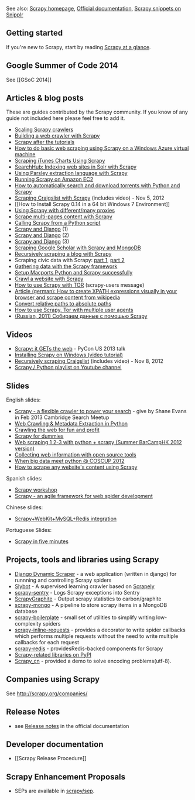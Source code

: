 See also: [Scrapy homepage](http://scrapy.org), [Official documentation](http://doc.scrapy.org), [Scrapy snippets on Snipplr](http://snipplr.com/users/scrapy/tags/scrapy/)

## Getting started

If you're new to Scrapy, start by reading [Scrapy at a glance](http://doc.scrapy.org/en/latest/intro/overview.html).

## Google Summer of Code 2014

See [[GSoC 2014]]

## Articles & blog posts

These are guides contributed by the Scrapy community. If you know of any guide not included here please feel free to add it.

* [Scaling Scrapy crawlers](http://blog.gregorybegelman.com/crawling-the-web-with-scrapy/)
* [Building a web crawler with Scrapy](http://blog.siliconstraits.vn/building-web-crawler-scrapy/)
* [Scrapy after the tutorials](http://bgrva.github.io/blog/2014/03/04/scrapy-after-tutorials-part-1/)
* [How to do basic web scraping using Scrapy on a Windows Azure virtual machine](http://sertacozercan.com/2013/08/how-to-do-basic-web-scraping-using-scrapy-on-windows-azure/)
* [Scraping iTunes Charts Using Scrapy](http://davidwalsh.name/python-scrape)
* [SearchHub: Indexing web sites in Solr with Scrapy](http://searchhub.org/2013/06/13/indexing-web-sites-in-solr-with-python/)
* [Using Parsley extraction language with Scrapy](https://github.com/redapple/parslepy/wiki/Use-parslepy-with-scrapy)
* [Running Scrapy on Amazon EC2](http://pabloseminario.com/2013/03/26/running-scrapy-on-amazon-ec2/)
* [How to automatically search and download torrents with Python and Scrapy](http://fuzz-box.blogspot.com/2013/03/how-to-automatically-search-download-torrent-python-scrapy.html)
* [Scraping Craigslist with Scrapy](http://mherman.org/blog/2012/11/05/scraping-web-pages-with-scrapy/) (includes video) - Nov 5, 2012
* [[How to Install Scrapy 0.14 in a 64 bit Windows 7 Environment]]
* [Using Scrapy with different/many proxies](http://mahmoud.abdel-fattah.net/2012/04/16/using-scrapy-with-different-many-proxies/)
* [Scrape multi-pages content with Scrapy](http://abuhijleh.net/2011/02/13/guide-scrape-multi-pages-content-with-scrapy/)
* [Calling Scrapy from a Python script](http://www.tryolabs.com/Blog/2011/09/27/calling-scrapy-python-script/)
* [Scrapy and Django](http://jonathanstreet.com/blog/django-scrapy/) (1)
* [Scrapy and Django](http://www.sammyliu.com/2012/06/22/tutorial-scrapy-and-django) (2)
* [Scrapy and Django](http://blog.just2us.com/2012/07/setting-up-django-with-scrapy/) (3)
* [Scraping Google Scholar with Scrapy and MongoDB](http://pyinsci.blogspot.com/2011/10/scrapy-google-scholar-and-mongodb.html)
* [Recursively scraping a blog with Scrapy](http://milinda.pathirage.org/python/scrapy/2012/03/13/recursively_scraping_blog_with_scrapy.html)
* Scraping civic data with Scrapy: [part 1](http://blog.syslogd.net/2011/11/24/civic-hacking-with-python-part-1/), [part 2](http://blog.syslogd.net/2011/11/24/civic-hacking-with-python-part-2/)
* [Gathering data with the Scrapy framework](http://www.pixelmender.com/2010/10/12/scraping-data-using-scrapy-framework/)
* [Setup Macports Python and Scrapy successfully](http://owenmundy.com/blog/2010/09/setup-macports-python-and-scrapy-successfully/)
* [Crawl a website with Scrapy](http://isbullsh.it/2012/04/Web-crawling-with-scrapy/)
* [How to use Scrapy with TOR](https://groups.google.com/forum/#!msg/scrapy-users/WqMLnKbA43I/B3N1ysvoy-4J) (scrapy-users message)
* [Article (german): How to create XPATH expressions visually in your browser and scrape content from wikipedia](http://www.suchkultur.de/blog/suchmaschinen/crawler/web-scraping-mit-dem-scrapy-framework/)
* [Convert relative paths to absolute paths](http://stackoverflow.com/questions/6499603/python-scrapy-convert-relative-paths-to-absolute-paths)
* [How to use Scrapy, Tor with multiple user agents](http://pkmishra.github.io/blog/2013/03/18/how-to-run-scrapy-with-TOR-and-multiple-browser-agents-part-1-mac/)
* [(Russian, 2011) Собираем данные с помощью Scrapy](http://habrahabr.ru/post/115710/)

## Videos

* [Scrapy: it GETs the web](http://pyvideo.org/video/1685/scrapy-it-gets-the-web) - PyCon US 2013 talk
* [Installing Scrapy on Windows (video tutorial)](http://python.gofreetheme.com/python-4-installing-scrapy-on-windows/)
* [Recursively scraping Craigslist](http://mherman.org/blog/2012/11/08/recursively-scraping-web-pages-with-scrapy/) (includes video) - Nov 8, 2012
* [Scrapy / Python playlist on Youtube channel](http://www.youtube.com/playlist?list=PL51BA5190961CFEE3)

## Slides

English slides:
* [Scrapy - a flexible crawler to power your search](https://docs.google.com/presentation/d/1fzCPcr2_3P509XuLDC3WunsX-sxo4vF9Lm68bNfuy30/) - give by Shane Evans in Feb 2013 Cambridge Search Meetup
* [Web Crawling & Metadata Extraction in Python](https://speakerdeck.com/amontalenti/web-crawling-and-metadata-extraction-in-python)
* [Crawling the web for fun and profit](http://www.slideshare.net/federicof/crawling-the-web-for-fun-and-profit)
* [Scrapy for dummies](http://www.slideshare.net/previa/scrapyfordummies-15277988)
* [Web scraping 1 2-3 with python + scrapy (Summer BarCampHK 2012 version)](http://www.slideshare.net/sammyfung/web-scraping-1-23-with-python-scrapy-summer-barcamphk-2012-version)
* [Collecting web information with open source tools](http://www.slideshare.net/sammyfung/collecting-web-information-with-open-source-tools)
* [When big data meet python @ COSCUP 2012](http://www.slideshare.net/jimmy_lai/when-big-data-meet-python)
* [How to scrape any website's content using Scrapy](http://scribd.com/doc/153755386/How-to-Scrap-Any-Website-s-content-using-Scrapy)

Spanish slides:
* [Scrapy workshop](http://www.slideshare.net/dbertinat1/scrapy)
* [Scrapy - an agile framework for web spider development](https://docs.google.com/presentation/d/1oNCZPxXQTmWFbtaMGRwrnNd20MIB5ecRwNrRISJjRk4/edit)

Chinese slides:
* [Scrapy+WebKit+MySQL+Redis integration](http://www.slideshare.net/zenyuhao/ss-7188268)

Portuguese Slides:
* [Scrapy in five minutes](http://slid.es/legiao/scrapy-portuguese)

## Projects, tools and libraries using Scrapy

* [Django Dynamic Scraper](https://github.com/holgerd77/django-dynamic-scraper) - a web application (written in django) for runnning and controlling Scrapy spiders
* [Slybot](https://github.com/scrapy/slybot) - A supervised learning crawler based on [Scrapely](https://github.com/scrapy/scrapely)
* [scrapy-sentry](https://pypi.python.org/pypi/scrapy-sentry) - Logs Scrapy exceptions into Sentry
* [ScrapyGraphite](https://pypi.python.org/pypi/ScrapyGraphite) - Output scrapy statistics to carbon/graphite
* [scrapy-mongo](https://pypi.python.org/pypi/scrapy-mongodb) - A pipeline to store scrapy items in a MongoDB database
* [scrapy-boilerplate](https://pypi.python.org/pypi/scrapy-boilerplate) - small set of utilities to simplify writing low-complexity spiders
* [scrapy-inline-requests](https://pypi.python.org/pypi/scrapy-inline-requests) - provides a decorator to write spider callbacks which performs multiple requests without the need to write multiple callbacks for each request
* [scrapy-redis](https://pypi.python.org/pypi/scrapy-redis) - providesRedis-backed components for Scrapy
* [Scrapy-related libraries on PyPI](https://pypi.python.org/pypi?%3Aaction=search&term=scrapy&submit=search)
* [Scrapy_cn](https://github.com/addwork/scrapy_cn) - provided a demo to solve encoding problems(utf-8).

## Companies using Scrapy

See http://scrapy.org/companies/

## Release Notes

* see [Release notes](http://doc.scrapy.org/en/latest/news.html) in the official documentation

## Developer documentation

* [[Scrapy Release Procedure]]

## Scrapy Enhancement Proposals

* SEPs are available in [scrapy/sep](https://github.com/scrapy/scrapy/tree/master/sep).